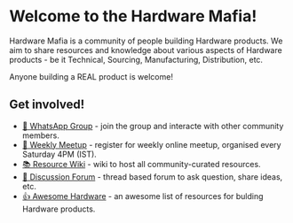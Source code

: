 # Welcome to the Hardware Mafia!

Hardware Mafia is a community of people building Hardware products. We aim to share resources and knowledge about various aspects of Hardware products - be it Technical, Sourcing, Manufacturing, Distribution, etc.

Anyone building a REAL product is welcome!

## Get involved!

- [💬 WhatsApp Group](https://chat.whatsapp.com/HdCgjEg06cQ3ovVjGtFLwE) - join the group and interacte with other community members.
- [🤝 Weekly Meetup](https://lu.ma/hwmafia) - register for weekly online meetup, organised every Saturday 4PM (IST).
- [📚 Resource Wiki](https://thehardwaremafia.com/wiki) - wiki to host all community-curated resources.
- [🧵 Discussion Forum](https://github.com/orgs/hardwaremafia/discussions) - thread based forum to ask question, share ideas, etc.
- [👍 Awesome Hardware](https://github.com/HardwareMafia/AwesomeHardware) - an awesome list of resources for bulding Hardware products. 
